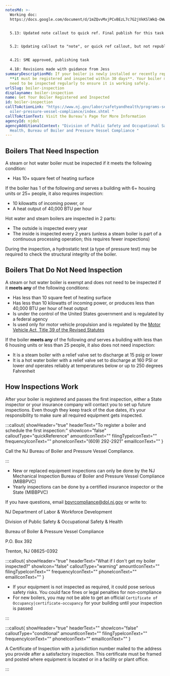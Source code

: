 ```yaml
---
notesMd: >-
  Working doc:
  https://docs.google.com/document/d/1mZQvvMxjPCvBEzL7c7G2jVkKSlWkQ-OWwBXE0SlvZZ0/edit?pli=1&tab=t.ndgv526k6eks


  5.13: Updated note callout to quick ref. Final publish for this task!


  5.2: Updating callout to "note", or quick ref callout, but not republishing until that callout looks like it should (I know Faraz is working on this now!)


  4.21: SME approved, publishing task

  4.18: Revisions made with guidance from Jess
summaryDescriptionMd: If your boiler is newly installed or recently replaced,
  **it must be registered and inspected within 30 days**. Your boiler may also
  need to be inspected regularly to ensure it is working safely.
urlSlug: boiler-inspection
displayname: boiler-inspection
name: Get Your Boiler Registered and Inspected
id: boiler-inspection
callToActionLink: "https://www.nj.gov/labor/safetyandhealth/programs-services/b\
  oiler-pressure-vessel-compliance/index.shtml "
callToActionText: Visit the Bureau’s Page for More Information
agencyId: njdol
agencyAdditionalContext: "Division of Public Safety and Occupational Safety and
  Health, Bureau of Boiler and Pressure Vessel Compliance "
---
```

## Boilers That Need Inspection

A steam or hot water boiler must be inspected if it meets the following condition:

* Has 10+ square feet of heating surface

If the boiler has 1 of the following *and* serves a building with 6+ housing units or 25+ people, it also requires inspection:

* 10 kilowatts of incoming power, or
* A heat output of 40,000 BTU per hour

Hot water and steam boilers are inspected in 2 parts:

* The outside is inspected every year
* The inside is inspected every 2 years (unless a steam boiler is part of a continuous processing operation; this requires fewer inspections)

During the inspection, a hydrostatic test (a type of pressure test) may be required to check the structural integrity of the boiler.

## Boilers That Do Not Need Inspection

A steam or hot water boiler is exempt and does not need to be inspected if it **meets any** of the following conditions:

* Has less than 10 square feet of heating surface
* Has less than 10 kilowatts of incoming power, or produces less than 40,000 BTU per hour of heat output
* Is under the control of the United States government and is regulated by a federal agency
* Is used only for motor vehicle propulsion and is regulated by the [Motor Vehicle Act, Title 39 of the Revised Statutes](https://www.nj.gov/mvc/about/regs.htm)

If the boiler **meets any** of the following *and* serves a building with less than 6 housing units or less than 25 people, it also does not need inspection:

* It is a steam boiler with a relief valve set to discharge at 15 psig or lower
* It is a hot water boiler with a relief valve set to discharge at 160 PSI or lower *and* operates reliably at temperatures below or up to 250 degrees Fahrenheit

## How Inspections Work

After your boiler is registered and passes the first inspection, either a State inspector or your insurance company will contact you to set up future inspections. Even though they keep track of the due dates, it’s your responsibility to make sure all required equipment gets inspected.

:::callout{ showHeader="true" headerText="To register a boiler and schedule the first inspection:" showIcon="false" calloutType="quickReference" amountIconText="" filingTypeIconText="" frequencyIconText="" phoneIconText="(609) 292-2921" emailIconText="" }

Call the NJ Bureau of Boiler and Pressure Vessel Compliance.

:::

* New or replaced equipment inspections can only be done by the NJ Mechanical Inspection Bureau of Boiler and Pressure Vessel Compliance (MIBBPVC)
* Yearly inspections can be done by a certified insurance inspector or the State (MIBBPVC)

If you have questions, email [bpvrcompliance@dol.nj.gov](bpvrcompliance@dol.nj.gov) or write to:

NJ Department of Labor & Workforce Development

Division of Public Safety & Occupational Safety & Health

Bureau of Boiler & Pressure Vessel Compliance

P.O. Box 392

Trenton, NJ 08625-0392

:::callout{ showHeader="true" headerText="What if I don't get my boiler inspected?" showIcon="false" calloutType="warning" amountIconText="" filingTypeIconText="" frequencyIconText="" phoneIconText="" emailIconText="" }

* If your equipment is not inspected as required, it could pose serious safety risks. You could face fines or legal penalties for non-compliance
* For new boilers, you may not be able to get an official `Certificate of Occupancy|certificate-occupancy` for your building until your inspection is passed

:::

:::callout{ showHeader="true" headerText="" showIcon="false" calloutType="conditional" amountIconText="" filingTypeIconText="" frequencyIconText="" phoneIconText="" emailIconText="" }

A Certificate of Inspection with a jurisdiction number mailed to the address you provide after a satisfactory inspection. This certificate must be framed and posted where equipment is located or in a facility or plant office.

:::